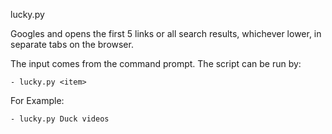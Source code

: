 lucky.py

Googles and opens the first 5 links or all search results, whichever lower, in separate tabs on the browser. 

The input comes from the command prompt. The script can be run by:
    
    - lucky.py <item>

For Example:
    
    - lucky.py Duck videos
